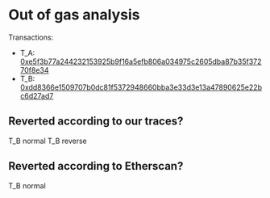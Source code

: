 # Out of gas analysis

Transactions:
- T_A: [0xe5f3b77a244232153925b9f16a5efb806a034975c2605dba87b35f37270f8e34](https://etherscan.io/tx/0xe5f3b77a244232153925b9f16a5efb806a034975c2605dba87b35f37270f8e34)
- T_B: [0xdd8366e1509707b0dc81f5372948660bba3e33d3e13a47890625e22bc6d27ad7](https://etherscan.io/tx/0xdd8366e1509707b0dc81f5372948660bba3e33d3e13a47890625e22bc6d27ad7)

## Reverted according to our traces?

T_B normal
T_B reverse

## Reverted according to Etherscan?

T_B normal